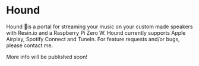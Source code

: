 # Hound
Hound 🐶is a portal for streaming your music on your custom made speakers with Resin.io and a Raspberry Pi Zero W. Hound currently supports Apple Airplay, Spotify Connect and TuneIn. For feature requests and/or bugs, please contact me.

More info will be published soon!
